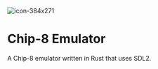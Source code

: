 ![icon-384x271]([https://github.com/rodrigoCucick/rusted-chip8/assets/16089829/8e1def2b-d5fe-452e-a198-5f765a93845a](https://raw.githubusercontent.com/bulutcan99/chip8-emulator/refs/heads/main/assets/img/icon-384x271.png))
# Chip-8 Emulator
A Chip-8 emulator written in Rust that uses SDL2.
